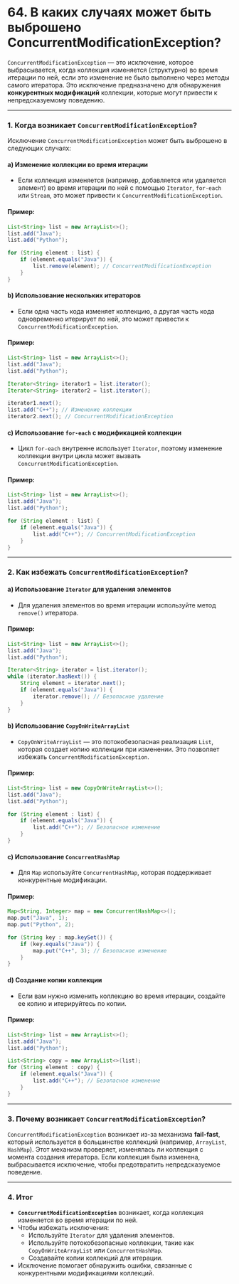 # 64. В каких случаях может быть выброшено ConcurrentModificationException?

`ConcurrentModificationException` — это исключение, которое выбрасывается, когда коллекция изменяется (структурно) во время итерации по ней, если это изменение не было выполнено через методы самого итератора. Это исключение предназначено для обнаружения **конкурентных модификаций** коллекции, которые могут привести к непредсказуемому поведению.

---

### **1. Когда возникает `ConcurrentModificationException`?**

Исключение `ConcurrentModificationException` может быть выброшено в следующих случаях:

#### a) **Изменение коллекции во время итерации**
- Если коллекция изменяется (например, добавляется или удаляется элемент) во время итерации по ней с помощью `Iterator`, `for-each` или `Stream`, это может привести к `ConcurrentModificationException`.

#### Пример:
```java
List<String> list = new ArrayList<>();
list.add("Java");
list.add("Python");

for (String element : list) {
    if (element.equals("Java")) {
        list.remove(element); // ConcurrentModificationException
    }
}
```

#### b) **Использование нескольких итераторов**
- Если одна часть кода изменяет коллекцию, а другая часть кода одновременно итерирует по ней, это может привести к `ConcurrentModificationException`.

#### Пример:
```java
List<String> list = new ArrayList<>();
list.add("Java");
list.add("Python");

Iterator<String> iterator1 = list.iterator();
Iterator<String> iterator2 = list.iterator();

iterator1.next();
list.add("C++"); // Изменение коллекции
iterator2.next(); // ConcurrentModificationException
```

#### c) **Использование `for-each` с модификацией коллекции**
- Цикл `for-each` внутренне использует `Iterator`, поэтому изменение коллекции внутри цикла может вызвать `ConcurrentModificationException`.

#### Пример:
```java
List<String> list = new ArrayList<>();
list.add("Java");
list.add("Python");

for (String element : list) {
    if (element.equals("Java")) {
        list.add("C++"); // ConcurrentModificationException
    }
}
```

---

### **2. Как избежать `ConcurrentModificationException`?**

#### a) **Использование `Iterator` для удаления элементов**
- Для удаления элементов во время итерации используйте метод `remove()` итератора.

#### Пример:
```java
List<String> list = new ArrayList<>();
list.add("Java");
list.add("Python");

Iterator<String> iterator = list.iterator();
while (iterator.hasNext()) {
    String element = iterator.next();
    if (element.equals("Java")) {
        iterator.remove(); // Безопасное удаление
    }
}
```

#### b) **Использование `CopyOnWriteArrayList`**
- `CopyOnWriteArrayList` — это потокобезопасная реализация `List`, которая создает копию коллекции при изменении. Это позволяет избежать `ConcurrentModificationException`.

#### Пример:
```java
List<String> list = new CopyOnWriteArrayList<>();
list.add("Java");
list.add("Python");

for (String element : list) {
    if (element.equals("Java")) {
        list.add("C++"); // Безопасное изменение
    }
}
```

#### c) **Использование `ConcurrentHashMap`**
- Для `Map` используйте `ConcurrentHashMap`, которая поддерживает конкурентные модификации.

#### Пример:
```java
Map<String, Integer> map = new ConcurrentHashMap<>();
map.put("Java", 1);
map.put("Python", 2);

for (String key : map.keySet()) {
    if (key.equals("Java")) {
        map.put("C++", 3); // Безопасное изменение
    }
}
```

#### d) **Создание копии коллекции**
- Если вам нужно изменить коллекцию во время итерации, создайте ее копию и итерируйтесь по копии.

#### Пример:
```java
List<String> list = new ArrayList<>();
list.add("Java");
list.add("Python");

List<String> copy = new ArrayList<>(list);
for (String element : copy) {
    if (element.equals("Java")) {
        list.add("C++"); // Безопасное изменение
    }
}
```

---

### **3. Почему возникает `ConcurrentModificationException`?**

`ConcurrentModificationException` возникает из-за механизма **fail-fast**, который используется в большинстве коллекций (например, `ArrayList`, `HashMap`). Этот механизм проверяет, изменялась ли коллекция с момента создания итератора. Если коллекция была изменена, выбрасывается исключение, чтобы предотвратить непредсказуемое поведение.

---

### **4. Итог**

- **`ConcurrentModificationException`** возникает, когда коллекция изменяется во время итерации по ней.
- Чтобы избежать исключения:
  - Используйте `Iterator` для удаления элементов.
  - Используйте потокобезопасные коллекции, такие как `CopyOnWriteArrayList` или `ConcurrentHashMap`.
  - Создавайте копии коллекций для итерации.
- Исключение помогает обнаружить ошибки, связанные с конкурентными модификациями коллекций.
